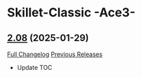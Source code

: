 # Skillet-Classic  -Ace3-

## [2.08](https://github.com/b-morgan/Skillet-Classic/tree/2.08) (2025-01-29)
[Full Changelog](https://github.com/b-morgan/Skillet-Classic/compare/2.07...2.08) [Previous Releases](https://github.com/b-morgan/Skillet-Classic/releases)

- Update TOC  
